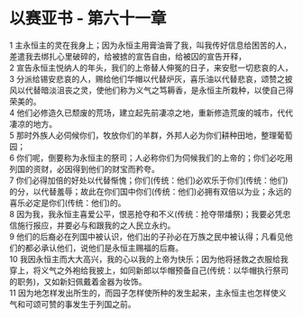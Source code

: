 # 以赛亚书 - 第六十一章
  
 1 主永恒主的灵在我身上；因为永恒主用膏油膏了我，叫我传好信息给困苦的人，差遣我去绑扎心里破碎的，给被掳的宣告自由，给被囚的宣告开释，  
 2 宣告永恒主悦纳人的年头，我们的上帝替人伸冤的日子，来安慰一切悲哀的人，  
 3 分派给锡安悲哀的人，赐给他们华帽以代替炉灰，喜乐油以代替悲哀，颂赞之披风以代替暗淡沮丧之灵，使他们称为义气之笃耨香，是永恒主所栽种，以使自己得荣美的。  
 4 他们必修造久已颓废的荒场，建立起先前凄凉之地，重新修造荒废的城市，代代凄凉的地方。  
 5 那时外族人必伺候你们，牧放你们的羊群，外邦人必为你们耕种田地，整理葡萄园；  
 6 你们呢，倒要称为永恒主的祭司；人必称你们为伺候我们的上帝的；你们必吃用列国的资财，必因得到他们的财宝而矜夸。  
 7 你们必得加倍的好处以代替惭愧；你们(传统：他们)必欢乐于你们(传统：他们)的分，以代替羞辱；故此在你们国中你们(传统：他们)必拥有双倍以为业；永远的喜乐必定是你们(传统：他们)的。  
 8 因为我，我永恒主喜爱公平，恨恶抢夺和不义(传统：抢夺带燔祭)；我要必凭忠信施行报应，并要必与和跟我的之人民立永约。  
 9 他们的后裔必在列国中被认识，他们出的子孙必在万族之民中被认得；凡看见他们的都必承认他们，说他们是永恒主赐福的后裔。  
 10 我因永恒主而大大高兴，我的心以我的上帝为快乐；因为他将拯救之衣服给我穿上，将义气之外袍给我披上，如同新郎以华帽预备自己(传统：以华帽执行祭司的职务)，又如新妇佩戴着金器为妆饰。  
 11 因为地怎样发出所生的，而园子怎样使所种的发生起来，主永恒主也怎样使义气和可颂可赞的事发生于列国之前。